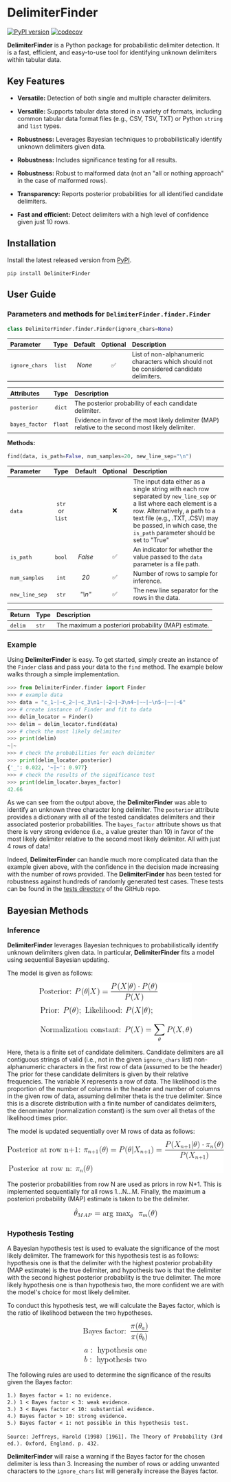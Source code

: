 # DelimiterFinder
[![PyPI version](https://badge.fury.io/py/DelimiterFinder.svg)](https://badge.fury.io/py/DelimiterFinder)
[![codecov](https://codecov.io/gh/harjotsodhi/DelimiterFinder/branch/main/graph/badge.svg?token=N86QL890PL)](https://codecov.io/gh/harjotsodhi/DelimiterFinder)

**DelimiterFinder** is a Python package for probabilistic delimiter detection. It is a fast, efficient, and easy-to-use tool for identifying unknown delimiters within tabular data.

## Key Features

- **Versatile:** Detection of both single and multiple character delimiters.

- **Versatile:** Supports tabular data stored in a variety of formats, including common tabular data format files (e.g., CSV, TSV, TXT) or Python `string` and `list` types.

- **Robustness:** Leverages Bayesian techniques to probabilistically identify unknown delimiters given data.

- **Robustness:** Includes significance testing for all results.

- **Robustness:** Robust to malformed data (not an "all or nothing approach" in the case of malformed rows).

- **Transparency:** Reports posterior probabilities for all identified candidate delimiters.

- **Fast and efficient:** Detect delimiters with a high level of confidence given just 10 rows.

## Installation

Install the latest released version from [PyPI](https://pypi.org/project/DelimiterFinder/).

```
pip install DelimiterFinder
```

## User Guide

### Parameters and methods for `DelimiterFinder.finder.Finder`

```python
class DelimiterFinder.finder.Finder(ignore_chars=None)
```

| Parameter          | Type       | Default      | Optional  | Description   |	
| :------------------|:----------:|:-------------:|:---------:|:-------------|
| `ignore_chars`     |	`list`   |	*None*   |     :white_check_mark:   |List of non-alphanumeric characters which should not be considered candidate delimiters.

| Attributes         | Type       | Description   |	
| :------------------|:-----------:| :-------------|
| `posterior`        |	`dict`    | The posterior probability of each candidate delimiter.
| `bayes_factor`     |	`float`   | Evidence in favor of the most likely delimiter (MAP) relative to the second most likely delimiter.

**Methods:**

```python
find(data, is_path=False, num_samples=20, new_line_sep="\n")
```

| Parameter          | Type       | Default      | Optional | Description   |	
| :------------------|:----------:|:-------------:|:---------:|:-------------|
| `data`     |	`str` or `list`    |       | :x: |The input data either as a single string with each row separated by `new_line_sep` or a list where each element is a row. Alternatively, a path to a text file (e.g., .TXT, .CSV) may be passed, in which case, the `is_path` parameter should be set to "True"
| `is_path`     |	`bool`   |    *False*   | :white_check_mark: |An indicator for whether the value passed to the `data` parameter is a file path.
| `num_samples`     |	`int`   |   *20*    | :white_check_mark: | Number of rows to sample for inference.
| `new_line_sep`     |	`str`   |   *"\n"*    | :white_check_mark: | The new line separator for the rows in the data.

| Return         | Type       | Description   |	
| :------------------|:-----------| :-------------|
| `delim`        |	`str`    | The maximum a posteriori probability (MAP) estimate.

### Example

Using **DelimiterFinder** is easy. To get started, simply create an instance of the `Finder` class and pass your data to the `find` method. The example below walks through a simple implementation.

```python
>>> from DelimiterFinder.finder import Finder
>>> # example data
>>> data = "c_1~|~c_2~|~c_3\n1~|~2~|~3\n4~|~~|~\n5~|~~|~6"
>>> # create instance of Finder and fit to data
>>> delim_locator = Finder()
>>> delim = delim_locator.find(data)
>>> # check the most likely delimiter
>>> print(delim)
~|~
>>> # check the probabilities for each delimiter
>>> print(delim_locator.posterior)
{'_': 0.022, '~|~': 0.977}
>>> # check the results of the significance test
>>> print(delim_locator.bayes_factor)
42.66
```

As we can see from the output above, the **DelimiterFinder** was able to identify an unknown three character long delimiter. The `posterior` attribute provides a dictionary with all of the tested candidates delimiters and their associated posterior probabilities. The `bayes_factor` attribute shows us that there is very strong evidence (i.e., a value greater than 10) in favor of the most likely delimiter relative to the second most likely delimiter. All with just 4 rows of data!

Indeed, **DelimiterFinder** can handle much more complicated data than the example given above, with the confidence in the decision made increasing with the number of rows provided. The **DelimiterFinder** has been tested for robustness against hundreds of randomly generated test cases. These tests can be found in the [tests directory](https://github.com/harjotsodhi/DelimiterFinder/tree/main/tests) of the GitHub repo.

## Bayesian Methods

### Inference

**DelimiterFinder** leverages Bayesian techniques to probabilistically identify unknown delimiters given data. In particular, **DelimiterFinder** fits a model using sequential Bayesian updating.

The model is given as follows:

<p align="center">
    <img src="https://github.com/harjotsodhi/DelimiterFinder/raw/main/eq1.png"\>
</p>

Here, theta is a finite set of candidate delimiters. Candidate delimiters are all contiguous strings of valid (i.e., not in the given `ignore_chars` list) non-alphanumeric characters in the first row of data (assumed to be the header) The prior for these candidate delimiters is given by their relative frequencies. The variable X represents a row of data. The likelihood is the proportion of the number of columns in the header and number of columns in the given row of data, assuming delimiter theta is the true delimiter. Since this is a discrete distribution with a finite number of candidates delimiters, the denominator (normalization constant) is the sum over all thetas of the likelihood times prior.

The model is updated sequentially over M rows of data as follows:

<p align="center">
    <img src="https://github.com/harjotsodhi/DelimiterFinder/raw/main/eq2.png"\>
</p>

The posterior probabilities from row N are used as priors in row N+1. This is implemented sequentially for all rows 1...N...M. Finally, the maximum a posteriori probability (MAP) estimate is taken to be the delimiter.

<p align="center">
    <img src="https://github.com/harjotsodhi/DelimiterFinder/raw/main/eq3.png"\>
</p>

### Hypothesis Testing

A Bayesian hypothesis test is used to evaluate the significance of the most likely delimiter. The framework for this hypothesis test is as follows: hypothesis one is that the delimiter with the highest posterior probability (MAP estimate) is the true delimiter, and hypothesis two is that the delimiter with the second highest posterior probability is the true delimiter. The more likely hypothesis one is than hypothesis two, the more confident we are with the model's choice for most likely delimiter.

To conduct this hypothesis test, we will calculate the Bayes factor, which is the ratio of likelihood between the two hypotheses.

<p align="center">
    <img src="https://github.com/harjotsodhi/DelimiterFinder/raw/main/eq4.png"\>
</p>

The following rules are used to determine the significance of the results given the Bayes factor:

	1.) Bayes factor = 1: no evidence.
	2.) 1 < Bayes factor < 3: weak evidence.
	3.) 3 < Bayes factor < 10: substantial evidence.
	4.) Bayes factor > 10: strong evidence.
	5.) Bayes factor < 1: not possible in this hypothesis test.

	Source: Jeffreys, Harold (1998) [1961]. The Theory of Probability (3rd ed.). Oxford, England. p. 432.

**DelimiterFinder** will raise a warning if the Bayes factor for the chosen delimiter is less than 3. Increasing the number of rows or adding unwanted characters to the `ignore_chars` list will generally increase the Bayes factor.
